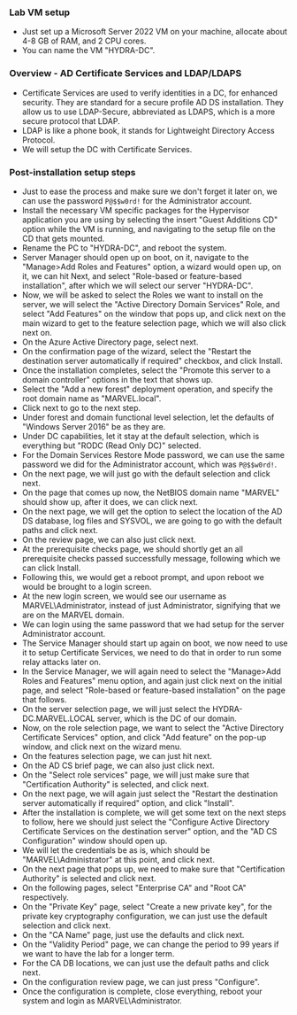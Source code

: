 ### Lab VM setup
- Just set up a Microsoft Server 2022 VM on your machine, allocate about 4-8 GB of RAM, and 2 CPU cores.
- You can name the VM "HYDRA-DC".

### Overview - AD Certificate Services and LDAP/LDAPS
- Certificate Services are used to verify identities in a DC, for enhanced security. They are standard for a secure profile AD DS installation. They allow us to use LDAP-Secure, abbreviated as LDAPS, which is a more secure protocol that LDAP.
- LDAP is like a phone book, it stands for Lightweight Directory Access Protocol.
- We will setup the DC with Certificate Services.

### Post-installation setup steps
- Just to ease the process and make sure we don't forget it later on, we can use the password `P@$$w0rd!` for the Administrator account.
- Install the necessary VM specific packages for the Hypervisor application you are using by selecting the insert "Guest Additions CD" option while the VM is running, and navigating to the setup file on the CD that gets mounted.
- Rename the PC to "HYDRA-DC", and reboot the system.
- Server Manager should open up on boot, on it, navigate to the "Manage>Add Roles and Features" option, a wizard would open up, on it, we can hit Next, and select "Role-based or feature-based installation", after which we will select our server "HYDRA-DC".
- Now, we will be asked to select the Roles we want to install on the server, we will select the "Active Directory Domain Services" Role, and select "Add Features" on the window that pops up, and click next on the main wizard to get to the feature selection page, which we will also click next on.
- On the Azure Active Directory page, select next.
- On the confirmation page of the wizard, select the "Restart the destination server automatically if required" checkbox, and click Install.
- Once the installation completes, select the "Promote this server to a domain controller" options in the text that shows up.
- Select the "Add a new forest" deployment operation, and specify the root domain name as "MARVEL.local".
- Click next to go to the next step.
- Under forest and domain functional level selection, let the defaults of "Windows Server 2016" be as they are.
- Under DC capabilities, let it stay at the default selection, which is everything but "RODC (Read Only DC)" selected.
- For the Domain Services Restore Mode password, we can use the same password we did for the Administrator account, which was `P@$$w0rd!`.
- On the next page, we will just go with the default selection and click next.
- On the page that comes up now, the NetBIOS domain name "MARVEL" should show up, after it does, we can click next.
- On the next page, we will get the option to select the location of the AD DS database, log files and SYSVOL, we are going to go with the default paths and click next.
- On the review page, we can also just click next.
- At the prerequisite checks page, we should shortly get an all prerequisite checks passed successfully message, following which we can click Install.
- Following this, we would get a reboot prompt, and upon reboot we would be brought to a login screen.
- At the new login screen, we would see our username as MARVEL\Administrator, instead of just Administrator, signifying that we are on the MARVEL domain.
- We can login using the same password that we had setup for the server Administrator account.
- The Service Manager should start up again on boot, we now need to use it to setup Certificate Services, we need to do that in order to run some relay attacks later on.
- In the Service Manager, we will again need to select the "Manage>Add Roles and Features" menu option, and again just click next on the initial page, and select "Role-based or feature-based installation" on the page that follows.
- On the server selection page, we will just select the HYDRA-DC.MARVEL.LOCAL server, which is the DC of our domain.
- Now, on the role selection page, we want to select the "Active Directory Certificate Services" option, and click "Add feature" on the pop-up window, and click next on the wizard menu.
- On the features selection page, we can just hit next.
- On the AD CS brief page, we can also just click next.
- On the "Select role services" page, we will just make sure that "Certification Authority" is selected, and click next.
- On the next page, we will again just select the "Restart the destination server automatically if required" option, and click "Install".
- After the installation is complete, we will get some text on the next steps to follow, here we should just select the "Configure Active Directory Certificate Services on the destination server" option, and the "AD CS Configuration" window should open up.
- We will let the credentials be as is, which should be "MARVEL\Administrator" at this point, and click next.
- On the next page that pops up, we need to make sure that "Certification Authority" is selected and click next.
- On the following pages, select "Enterprise CA" and "Root CA" respectively.
- On the "Private Key" page, select "Create a new private key", for the private key cryptography configuration, we can just use the default selection and click next.
- On the "CA Name" page, just use the defaults and click next.
- On the "Validity Period" page, we can change the period to 99 years if we want to have the lab for a longer term.
- For the CA DB locations, we can just use the default paths and click next.
- On the configuration review page, we can just press "Configure".
- Once the configuration is complete, close everything, reboot your system and login as MARVEL\Administrator.